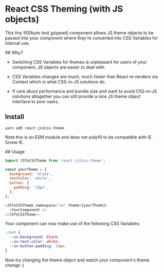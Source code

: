 # React CSS Theming (with JS objects)

This tiny 500byte (not gzipped) component allows JS theme objects to be passed into your component where they're converted into CSS Variables for internal use.

## Why?

- Switching CSS Variables for themes is unpleasant for users of your component, JS objects are easier to deal with.

- CSS Variables changes are much, much faster than React re-renders via Context which is what CSS-in-JS solutions do.

- If care about performance and bundle size and want to avoid CSS-in-JS solutions altogether you can still provide a nice JS theme object interface to your users.

## Install

```
yarn add react-js2css-theme
```

Note this is an ESM module and does not polyfill to be compatible with IE. Screw IE.

## Usage

```js
import JSToCSSTheme from 'react-js2css-theme';

const yourTheme = {
  background: 'black',
  textColor: 'white',
  button: {
    padding: '10px',
  },
};

<JSToCSSTheme namespace="xx" theme={yourTheme}>
  <YourComponent />
</JSToCSSTheme>;
```

Your component can now make use of the following CSS Variables:

```css
:root {
  --xx-background: black;
  --xx-text-color: white;
  --xx-button-padding: 10px;
}
```

Now try changing the theme object and watch your component's theme change :)
